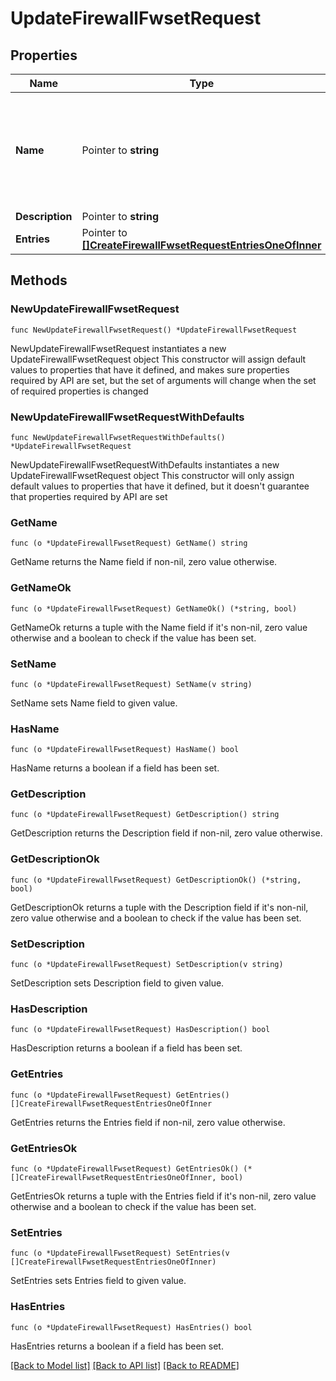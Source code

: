 # UpdateFirewallFwsetRequest

## Properties

Name | Type | Description | Notes
------------ | ------------- | ------------- | -------------
**Name** | Pointer to **string** | Name of fwset. Alphanumeric, _, - characters allowed. No spaces. This will change resource URI. | [optional] 
**Description** | Pointer to **string** |  | [optional] 
**Entries** | Pointer to [**[]CreateFirewallFwsetRequestEntriesOneOfInner**](CreateFirewallFwsetRequestEntriesOneOfInner.md) |  | [optional] 

## Methods

### NewUpdateFirewallFwsetRequest

`func NewUpdateFirewallFwsetRequest() *UpdateFirewallFwsetRequest`

NewUpdateFirewallFwsetRequest instantiates a new UpdateFirewallFwsetRequest object
This constructor will assign default values to properties that have it defined,
and makes sure properties required by API are set, but the set of arguments
will change when the set of required properties is changed

### NewUpdateFirewallFwsetRequestWithDefaults

`func NewUpdateFirewallFwsetRequestWithDefaults() *UpdateFirewallFwsetRequest`

NewUpdateFirewallFwsetRequestWithDefaults instantiates a new UpdateFirewallFwsetRequest object
This constructor will only assign default values to properties that have it defined,
but it doesn't guarantee that properties required by API are set

### GetName

`func (o *UpdateFirewallFwsetRequest) GetName() string`

GetName returns the Name field if non-nil, zero value otherwise.

### GetNameOk

`func (o *UpdateFirewallFwsetRequest) GetNameOk() (*string, bool)`

GetNameOk returns a tuple with the Name field if it's non-nil, zero value otherwise
and a boolean to check if the value has been set.

### SetName

`func (o *UpdateFirewallFwsetRequest) SetName(v string)`

SetName sets Name field to given value.

### HasName

`func (o *UpdateFirewallFwsetRequest) HasName() bool`

HasName returns a boolean if a field has been set.

### GetDescription

`func (o *UpdateFirewallFwsetRequest) GetDescription() string`

GetDescription returns the Description field if non-nil, zero value otherwise.

### GetDescriptionOk

`func (o *UpdateFirewallFwsetRequest) GetDescriptionOk() (*string, bool)`

GetDescriptionOk returns a tuple with the Description field if it's non-nil, zero value otherwise
and a boolean to check if the value has been set.

### SetDescription

`func (o *UpdateFirewallFwsetRequest) SetDescription(v string)`

SetDescription sets Description field to given value.

### HasDescription

`func (o *UpdateFirewallFwsetRequest) HasDescription() bool`

HasDescription returns a boolean if a field has been set.

### GetEntries

`func (o *UpdateFirewallFwsetRequest) GetEntries() []CreateFirewallFwsetRequestEntriesOneOfInner`

GetEntries returns the Entries field if non-nil, zero value otherwise.

### GetEntriesOk

`func (o *UpdateFirewallFwsetRequest) GetEntriesOk() (*[]CreateFirewallFwsetRequestEntriesOneOfInner, bool)`

GetEntriesOk returns a tuple with the Entries field if it's non-nil, zero value otherwise
and a boolean to check if the value has been set.

### SetEntries

`func (o *UpdateFirewallFwsetRequest) SetEntries(v []CreateFirewallFwsetRequestEntriesOneOfInner)`

SetEntries sets Entries field to given value.

### HasEntries

`func (o *UpdateFirewallFwsetRequest) HasEntries() bool`

HasEntries returns a boolean if a field has been set.


[[Back to Model list]](../README.md#documentation-for-models) [[Back to API list]](../README.md#documentation-for-api-endpoints) [[Back to README]](../README.md)


